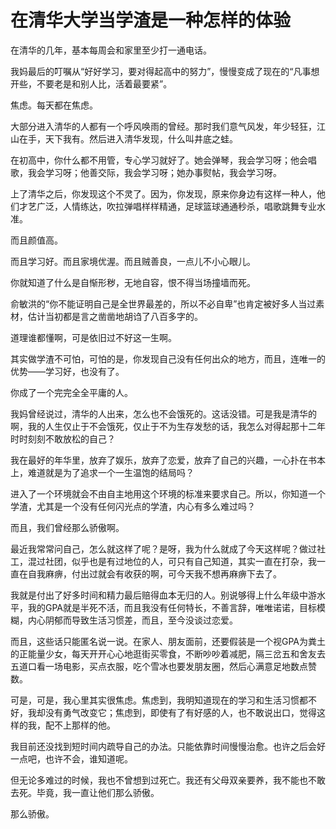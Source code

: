 # 在清华大学当学渣是一种怎样的体验

在清华的几年，基本每周会和家里至少打一通电话。 

我妈最后的叮嘱从“好好学习，要对得起高中的努力”，慢慢变成了现在的“凡事想开些，不要老是和别人比，活着最要紧”。 

焦虑。每天都在焦虑。 

大部分进入清华的人都有一个呼风唤雨的曾经。那时我们意气风发，年少轻狂，江山在手，天下我有。然后进入清华发现，什么叫井底之蛙。 

在初高中，你什么都不用管，专心学习就好了。她会弹琴，我会学习呀；他会唱歌，我会学习呀；他善交际，我会学习呀；她办事熨帖，我会学习呀。 

上了清华之后，你发现这个不灵了。因为，你发现，原来你身边有这样一种人，他们才艺广泛，人情练达，吹拉弹唱样样精通，足球篮球通通秒杀，唱歌跳舞专业水准。 

而且颜值高。 

而且学习好。而且家境优渥。而且贼善良，一点儿不小心眼儿。 

你就知道了什么是自惭形秽，无地自容，恨不得当场撞墙而死。 

俞敏洪的“你不能证明自己是全世界最差的，所以不必自卑”也肯定被好多人当过素材，估计当初都是言之凿凿地胡诌了八百多字的。 

道理谁都懂啊，可是依旧过不好这一生啊。 

其实做学渣不可怕，可怕的是，你发现自己没有任何出众的地方，而且，连唯一的优势——学习好，也没有了。 

你成了一个完完全全平庸的人。 

我妈曾经说过，清华的人出来，怎么也不会饿死的。这话没错。可是我是清华的啊，我的人生仅止于不会饿死，仅止于不为生存发愁的话，我怎么对得起那十二年时时刻刻不敢放松的自己？ 

我在最好的年华里，放弃了娱乐，放弃了恋爱，放弃了自己的兴趣，一心扑在书本上，难道就是为了追求一个一生温饱的结局吗？ 

进入了一个环境就会不由自主地用这个环境的标准来要求自己。所以，你知道一个学渣，尤其是一个没有任何闪光点的学渣，内心有多么难过吗？ 

而且，我们曾经那么骄傲啊。 

最近我常常问自己，怎么就这样了呢？是呀，我为什么就成了今天这样呢？做过社工，混过社团，似乎也是有过地位的人，可只有自己知道，其实一直在打杂，我一直在自我麻痹，付出过就会有收获的啊，可今天我不想再麻痹下去了。 

我就是付出了好多时间和精力最后赔得血本无归的人。别说够得上什么年级中游水平，我的GPA就是半死不活，而且我没有任何特长，不善言辞，唯唯诺诺，目标模糊，内心阴郁而导致生活习惯差，而且，至今没谈过恋爱。 

而且，这些话只能匿名说一说。在家人、朋友面前，还要假装是一个视GPA为粪土的正能量少女，每天开开心心地逛街买零食，不断吵吵着减肥，隔三岔五和舍友去五道口看一场电影，买点衣服，吃个雪冰也要发朋友圈，然后心满意足地数点赞数。 

可是，可是，我心里其实很焦虑。焦虑到，我明知道现在的学习和生活习惯都不好，我却没有勇气改变它；焦虑到，即使有了有好感的人，也不敢说出口，觉得这样的我，配不上那样的他。 

我目前还没找到短时间内疏导自己的办法。只能依靠时间慢慢治愈。也许之后会好一点吧，也许不会，谁知道呢。 

但无论多难过的时候，我也不曾想到过死亡。我还有父母双亲要养，我不能也不敢去死。毕竟，我一直让他们那么骄傲。 

那么骄傲。